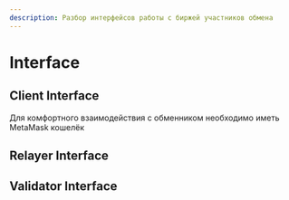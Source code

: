 ```yaml
---
description: Разбор интерфейсов работы с биржей участников обмена
---
```


# Interface

## Client Interface

Для комфортного взаимодействия с обменником необходимо иметь MetaMask кошелёк



## Relayer Interface

## Validator Interface

